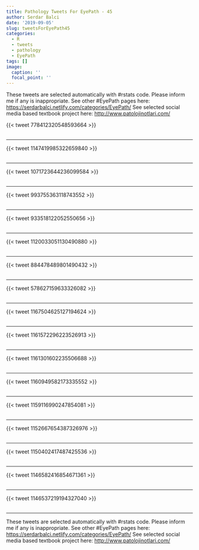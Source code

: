 ```yaml
---
title: Pathology Tweets For EyePath - 45
author: Serdar Balci
date: '2019-09-05'
slug: tweetsForEyePath45
categories:
  - R
  - tweets
  - pathology
  - EyePath
tags: []
image:
  caption: ''
  focal_point: ''
---
```



These tweets are selected automatically with #rstats code. Please inform me if any is inappropriate.
See other #EyePath pages here: https://serdarbalci.netlify.com/categories/EyePath/ 
See selected social media based textbook project here: http://www.patolojinotlari.com/

{{< tweet 778412320548593664 >}}
<br>
<br>
<hr>
{{< tweet 1147419985322659840 >}}
<br>
<br>
<hr>
{{< tweet 1071723644236099584 >}}
<br>
<br>
<hr>
{{< tweet 993755363118743552 >}}
<br>
<br>
<hr>
{{< tweet 933518122052550656 >}}
<br>
<br>
<hr>
{{< tweet 1120033051130490880 >}}
<br>
<br>
<hr>
{{< tweet 884478489801490432 >}}
<br>
<br>
<hr>
{{< tweet 578627159633326082 >}}
<br>
<br>
<hr>
{{< tweet 1167504625127194624 >}}
<br>
<br>
<hr>
{{< tweet 1161572296223526913 >}}
<br>
<br>
<hr>
{{< tweet 1161301602235506688 >}}
<br>
<br>
<hr>
{{< tweet 1160949582173335552 >}}
<br>
<br>
<hr>
{{< tweet 1159116990247854081 >}}
<br>
<br>
<hr>
{{< tweet 1152667654387326976 >}}
<br>
<br>
<hr>
{{< tweet 1150402417487425536 >}}
<br>
<br>
<hr>
{{< tweet 1146582416854671361 >}}
<br>
<br>
<hr>
{{< tweet 1146537219194327040 >}}
<br>
<br>
<hr>


These tweets are selected automatically with #rstats code. Please inform me if any is inappropriate.
See other #EyePath pages here: https://serdarbalci.netlify.com/categories/EyePath/ 
See selected social media based textbook project here: http://www.patolojinotlari.com/
